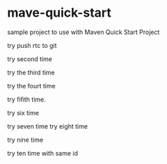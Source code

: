 # mave-quick-start
sample project to use with Maven Quick Start Project


try push rtc to git

try second time

try the third time

try the fourt time

try fifith time.

try six time

try seven time
try eight time

try nine time

try ten time with same id
